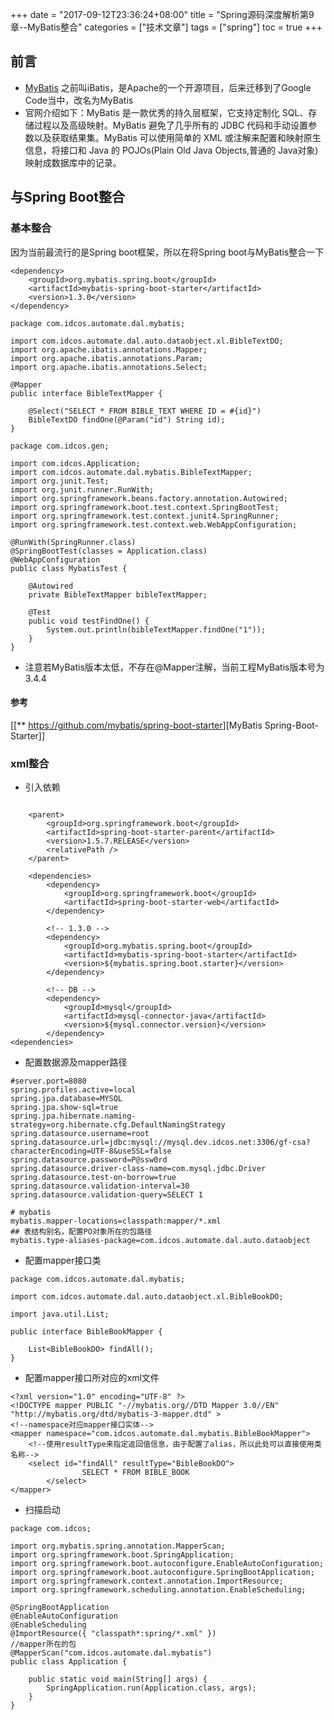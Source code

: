 +++
date = "2017-09-12T23:36:24+08:00" title = "Spring源码深度解析第9章--MyBatis整合" categories = ["技术文章"] tags = ["spring"] toc = true
+++


前言
----

-   [MyBatis](http://www.mybatis.org/mybatis-3/zh/index.html)
    之前叫iBatis，是Apache的一个开源项目，后来迁移到了Google
    Code当中，改名为MyBatis
-   官网介绍如下：MyBatis 是一款优秀的持久层框架，它支持定制化
    SQL、存储过程以及高级映射。MyBatis 避免了几乎所有的 JDBC
    代码和手动设置参数以及获取结果集。MyBatis 可以使用简单的 XML
    或注解来配置和映射原生信息，将接口和 Java 的 POJOs(Plain Old Java
    Objects,普通的 Java对象)映射成数据库中的记录。

与Spring Boot整合
-----------------

### 基本整合

因为当前最流行的是Spring boot框架，所以在将Spring boot与MyBatis整合一下

``` {.shell}
<dependency>
    <groupId>org.mybatis.spring.boot</groupId>
    <artifactId>mybatis-spring-boot-starter</artifactId>
    <version>1.3.0</version>
</dependency>
```

``` {.java}
package com.idcos.automate.dal.mybatis;

import com.idcos.automate.dal.auto.dataobject.xl.BibleTextDO;
import org.apache.ibatis.annotations.Mapper;
import org.apache.ibatis.annotations.Param;
import org.apache.ibatis.annotations.Select;

@Mapper
public interface BibleTextMapper {

    @Select("SELECT * FROM BIBLE_TEXT WHERE ID = #{id}")
    BibleTextDO findOne(@Param("id") String id);
}
```

``` {.java}
package com.idcos.gen;

import com.idcos.Application;
import com.idcos.automate.dal.mybatis.BibleTextMapper;
import org.junit.Test;
import org.junit.runner.RunWith;
import org.springframework.beans.factory.annotation.Autowired;
import org.springframework.boot.test.context.SpringBootTest;
import org.springframework.test.context.junit4.SpringRunner;
import org.springframework.test.context.web.WebAppConfiguration;

@RunWith(SpringRunner.class)
@SpringBootTest(classes = Application.class)
@WebAppConfiguration
public class MybatisTest {

    @Autowired
    private BibleTextMapper bibleTextMapper;

    @Test
    public void testFindOne() {
        System.out.println(bibleTextMapper.findOne("1"));
    }
}
```

-   注意若MyBatis版本太低，不存在@Mapper注解，当前工程MyBatis版本号为3.4.4

#### 参考

\[\[\*\* <https://github.com/mybatis/spring-boot-starter>\]\[MyBatis
Spring-Boot-Starter\]\]

### xml整合

-   引入依赖

``` {.shell}

    <parent>
        <groupId>org.springframework.boot</groupId>
        <artifactId>spring-boot-starter-parent</artifactId>
        <version>1.5.7.RELEASE</version>
        <relativePath /> 
    </parent>

    <dependencies>
        <dependency>
            <groupId>org.springframework.boot</groupId>
            <artifactId>spring-boot-starter-web</artifactId>
        </dependency>

        <!-- 1.3.0 -->
        <dependency>
            <groupId>org.mybatis.spring.boot</groupId>
            <artifactId>mybatis-spring-boot-starter</artifactId>
            <version>${mybatis.spring.boot.starter}</version>
        </dependency>

        <!-- DB -->
        <dependency>
            <groupId>mysql</groupId>
            <artifactId>mysql-connector-java</artifactId>
            <version>${mysql.connector.version}</version>
        </dependency>
<dependencies>
```

-   配置数据源及mapper路径

``` {.shell}
#server.port=8080
spring.profiles.active=local
spring.jpa.database=MYSQL
spring.jpa.show-sql=true
spring.jpa.hibernate.naming-strategy=org.hibernate.cfg.DefaultNamingStrategy
spring.datasource.username=root
spring.datasource.url=jdbc:mysql://mysql.dev.idcos.net:3306/gf-csa?characterEncoding=UTF-8&useSSL=false
spring.datasource.password=P@ssw0rd
spring.datasource.driver-class-name=com.mysql.jdbc.Driver
spring.datasource.test-on-borrow=true
spring.datasource.validation-interval=30
spring.datasource.validation-query=SELECT 1

# mybatis
mybatis.mapper-locations=classpath:mapper/*.xml
## 表结构别名，配置PO对象所在的包路径
mybatis.type-aliases-package=com.idcos.automate.dal.auto.dataobject

```

-   配置mapper接口类

``` {.java}
package com.idcos.automate.dal.mybatis;

import com.idcos.automate.dal.auto.dataobject.xl.BibleBookDO;

import java.util.List;

public interface BibleBookMapper {

    List<BibleBookDO> findAll();
}
```

-   配置mapper接口所对应的xml文件

``` {.xml}
<?xml version="1.0" encoding="UTF-8" ?>
<!DOCTYPE mapper PUBLIC "-//mybatis.org//DTD Mapper 3.0//EN" "http://mybatis.org/dtd/mybatis-3-mapper.dtd" >
<!--namespace对应mapper接口实体-->
<mapper namespace="com.idcos.automate.dal.mybatis.BibleBookMapper">
    <!--使用resultType来指定返回值信息，由于配置了alias，所以此处可以直接使用类名称-->
    <select id="findAll" resultType="BibleBookDO">
                SELECT * FROM BIBLE_BOOK
        </select>
</mapper>
```

-   扫描启动

``` {.java}
package com.idcos;

import org.mybatis.spring.annotation.MapperScan;
import org.springframework.boot.SpringApplication;
import org.springframework.boot.autoconfigure.EnableAutoConfiguration;
import org.springframework.boot.autoconfigure.SpringBootApplication;
import org.springframework.context.annotation.ImportResource;
import org.springframework.scheduling.annotation.EnableScheduling;

@SpringBootApplication
@EnableAutoConfiguration
@EnableScheduling
@ImportResource({ "classpath*:spring/*.xml" })
//mapper所在的包
@MapperScan("com.idcos.automate.dal.mybatis")
public class Application {

    public static void main(String[] args) {
        SpringApplication.run(Application.class, args);
    }
}
```
